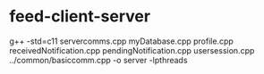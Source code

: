 # feed-client-server

g++ -std=c11 servercomms.cpp myDatabase.cpp profile.cpp receivedNotification.cpp pendingNotification.cpp usersession.cpp ../common/basiccomm.cpp -o server -lpthreads